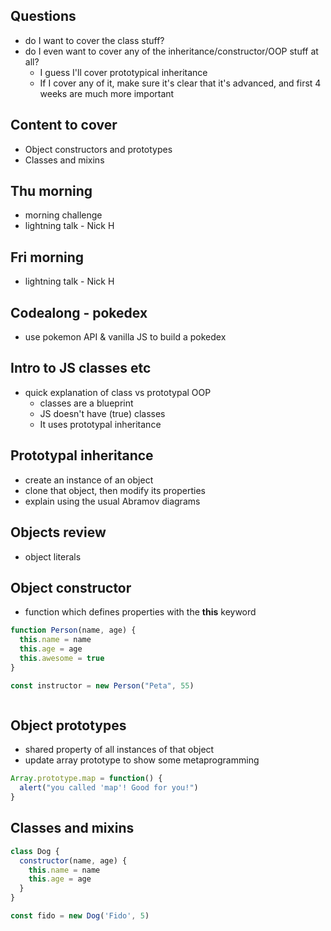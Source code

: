 ## Questions

- do I want to cover the class stuff?
- do I even want to cover any of the inheritance/constructor/OOP stuff at all?
  - I guess I'll cover prototypical inheritance
  - If I cover any of it, make sure it's clear that it's advanced, and first 4 weeks are much more important

## Content to cover

- Object constructors and prototypes
- Classes and mixins

## Thu morning

- morning challenge
- lightning talk - Nick H

## Fri morning

- lightning talk - Nick H

## Codealong - pokedex

- use pokemon API & vanilla JS to build a pokedex

## Intro to JS classes etc

- quick explanation of class vs prototypal OOP
  - classes are a blueprint
  - JS doesn't have (true) classes
  - It uses prototypal inheritance

## Prototypal inheritance

- create an instance of an object
- clone that object, then modify its properties
- explain using the usual Abramov diagrams

## Objects review

- object literals

## Object constructor

- function which defines properties with the __this__ keyword

```javascript
function Person(name, age) {
  this.name = name
  this.age = age
  this.awesome = true
}

const instructor = new Person("Peta", 55)
```

```javascript
```

## Object prototypes

- shared property of all instances of that object
- update array prototype to show some metaprogramming
```javascript
Array.prototype.map = function() {
  alert("you called 'map'! Good for you!")
}
```

## Classes and mixins

```javascript
class Dog {
  constructor(name, age) {
    this.name = name
    this.age = age
  }
}

const fido = new Dog('Fido', 5)
```
